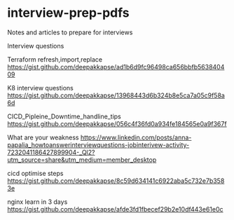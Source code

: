 # interview-prep-pdfs
Notes and articles to prepare for interviews


Interview questions 
<script src="https://gist.github.com/deepakkapse/15324e5e55d672f924fae38c211cecce.js"></script>

Terraform refresh,import,replace
https://gist.github.com/deepakkapse/ad1b6d9fc96498ca656bbfb563840409


K8 interview questions
https://gist.github.com/deepakkapse/13968443d6b324b8e5ca7a05c9f58a6d

CICD_Pipleine_Downtime_handline_tips
https://gist.github.com/deepakkapse/056c4f36fd0a934fe184565e0a9f367f

What are your weakness
https://www.linkedin.com/posts/anna-papalia_howtoanswerinterviewquestions-jobinterivew-activity-7232041186427899904-_Ql2?utm_source=share&utm_medium=member_desktop

cicd optimise steps
https://gist.github.com/deepakkapse/8c59d634141c6922aba5c732e7b3583e

nginx learn in 3 days
https://gist.github.com/deepakkapse/afde3fd1fbecef29b2e10df443e61e0c
